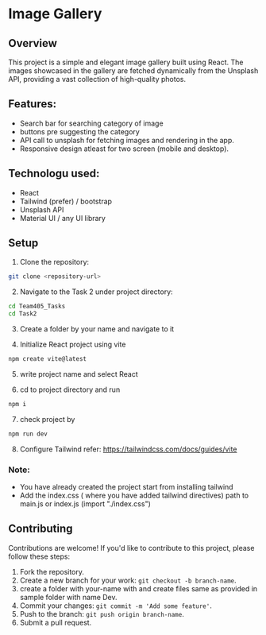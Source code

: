 # Image Gallery

## Overview

This project is a simple and elegant image gallery built using React. The images showcased in the gallery are fetched dynamically from the Unsplash API, providing a vast collection of high-quality photos.

## Features:
- Search bar for searching category of image
- buttons pre suggesting the category
- API call to unsplash for fetching images and rendering in the app.
- Responsive design atleast for two screen (mobile and desktop).

## Technologu used:
- React
- Tailwind (prefer) / bootstrap
- Unsplash API
- Material UI / any UI library

## Setup

1. Clone the repository:

```bash
git clone <repository-url>
```

2. Navigate to the Task 2 under project directory:

```bash
cd Team405_Tasks
cd Task2
```

3. Create a folder by your name and navigate to it


4. Initialize React project using vite
```bash
npm create vite@latest
```

5. write project name and select React

6. cd to project directory and run
```bash
npm i
```

7. check project by
```bash
npm run dev
```

8. Configure Tailwind
   refer: https://tailwindcss.com/docs/guides/vite

### Note:
- You have already created the project start from installing tailwind
- Add the index.css ( where you have added tailwind directives)  path to main.js or index.js
  (import "./index.css")


## Contributing

Contributions are welcome! If you'd like to contribute to this project, please follow these steps:

1. Fork the repository.
2. Create a new branch for your work: `git checkout -b branch-name`.
3. create a folder with your-name with <your-name> and create files same as provided in sample folder with name Dev.
3. Commit your changes: `git commit -m 'Add some feature'`.
4. Push to the branch: `git push origin branch-name`.
5. Submit a pull request.

